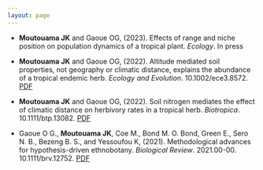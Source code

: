 ```yaml
---
layout: page
---
```


* **Moutouama JK** and Gaoue OG, (2023). Effects of range and niche position on population dynamics of a tropical plant. *Ecology*. In press

* **Moutouama JK** and Gaoue OG, (2022). Altitude mediated soil properties, not geography or climatic distance, explains the abundance of a tropical endemic herb. *Ecology and Evolution*. 10.1002/ece3.8572. <a href="https://onlinelibrary.wiley.com/doi/abs/10.1002/ece3.8572" target="_blank">PDF</a> 


* **Moutouama JK** and Gaoue OG, (2022).  Soil nitrogen mediates the effect of climatic distance on herbivory rates in a tropical herb. *Biotropica*. 10.1111/btp.13082. <a href="https://onlinelibrary.wiley.com/doi/abs/10.1111/btp.13082" target="_blank">PDF</a> 

* Gaoue O G., **Moutouama JK**, Coe M., Bond M. O. Bond, Green E., Sero N. B., Bezeng B. S., and Yessoufou K, (2021). Methodological advances for hypothesis-driven ethnobotany. *Biological Review*. 2021.00-00. 10.1111/brv.12752. <a href="https://onlinelibrary.wiley.com/doi/full/10.1111/brv.12752?casa_token=nLte9niw2isAAAAA%3AgdpnlHgYWS1qb7oqRdxnFygx8IyOS9_oCVCo_SD5N40W70hZLQAmV3bimTIGQ6Ky5HwgS-Z3-OfWWhM" target="_blank">PDF</a> 
